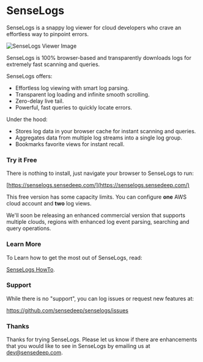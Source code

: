 SenseLogs
===

SenseLogs is a snappy log viewer for cloud developers who crave an effortless way to pinpoint errors.

![SenseLogs Viewer Image](https://senselogs.sensedeep.com/images/viewer.png)

SenseLogs is 100% browser-based and transparently downloads logs for extremely fast scanning and queries.

SenseLogs offers:

* Effortless log viewing with smart log parsing.
* Transparent log loading and infinite smooth scrolling.
* Zero-delay live tail.
* Powerful, fast queries to quickly locate errors.

Under the hood:

* Stores log data in your browser cache for instant scanning and queries.
* Aggregates data from multiple log streams into a single log group.
* Bookmarks favorite views for instant recall.

### Try it Free

There is nothing to install, just navigate your browser to SenseLogs to run:

[https://senselogs.sensedeep.com/](https://senselogs.sensedeep.com/)

This free version has some capacity limits. You can configure **one** AWS cloud account and **two** log views.  

We'll soon be releasing an enhanced commercial version that supports multiple clouds, regions with enhanced log event parsing, searching and query operations.

### Learn More

To Learn how to get the most out of SenseLogs, read:

[SenseLogs HowTo](https://github.com/sensedeep/senselogs/blob/master/HowTo.md).

### Support

While there is no "support", you can log issues or request new features at:

https://github.com/sensedeep/senselogs/issues

### Thanks

Thanks for trying SenseLogs. Please let us know if there are enhancements that you would like to see in SenseLogs by emailing us at [dev@sensedeep.com](mailto:dev@sensedeep.com).
